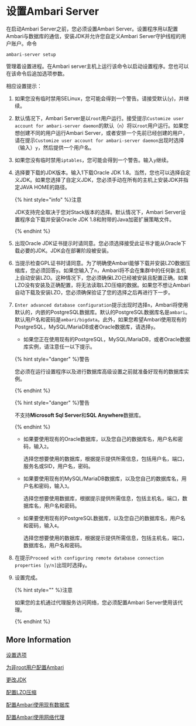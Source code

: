 # 设置Ambari Server

在启动Ambari Server之前，您必须设置Ambari Server。设置程序用以配置Ambari与数据库的通信，安装JDK并允许您自定义Ambari Server守护线程的用户账户。命令

```shell
ambari-server setup
```

管理着设置进程。在Ambari server主机上运行该命令以启动设置程序。您也可以在该命令后追加选项参数。

相应设置提示：

1. 如果您没有临时禁用SELinux，您可能会得到一个警告。请接受默认(`y`)，并继续。

2. 默认情况下，Ambari Server是以`root`用户运行。接受提示`Customize user account for ambari-server daemon`的默认（`n`）将以`root`用户运行。如果您想创建不同的用户运行Ambari Server，或者安排一个先前已经创建的用户，请在提示`Customize user account for ambari-server daemon`出现时选择（输入）`y`，然后提供一个用户名。

3. 如果您没有临时禁用`iptables`，您可能会得到一个警告。输入`y`继续。

4. 选择要下载的JDK版本。输入1下载Oracle JDK 1.8。当然，您也可以选择自定义JDK。如果您选择了自定义JDK，您必须手动在所有的主机上安装JDK并指定JAVA HOME的路径。

   {% hint style="info" %}注意

   JDK支持完全取决于您对Stack版本的选择。默认情况下，Ambari Server设置程序会下载并安装Oracle JDK 1.8和附带的Java加密扩展策略文件。

   {% endhint %}

5. 出现Oracle JDK证书提示时请同意。您必须选择接受此证书才能从Oracle下载必要的JDK。JDK会在部署阶段被安装。

6. 当提示检查GPL证书时请同意。为了明确使Ambari能够下载并安装LZO数据压缩库，您必须回答`y`。如果您输入了`n`，Ambari将不会在集群中的任何新主机上自动安装LZO。这种情况下，您必须确保LZO已经被安装且配置正确。如果LZO没有安装及正确配置，将无法读取LZO压缩的数据。如果您不想让Ambari自动下载及安装LZO，您必须确保验证了您的选择之后再进行下一步。

7. `Enter advanced database configuration`提示出现时选择`n`，Ambari将使用默认的，内嵌的PostgreSQL数据库。默认的PostgreSQL数据库名是`ambari`。默认用户名和密码是`ambari/bigdata`。此外，如果您希望Ambari使用现有的PostgreSQL，MySQL/MariaDB或者Oracle数据库，请选择`y`。

   - 如果您正在使用现有的PostgreSQL，MySQL/MariaDB，或者Oracle数据库实例，请注意任一以下提示。

    {% hint style="danger" %}警告

   您必须在运行设置程序以及进行数据库高级设置之前就准备好现有的数据库实例。

    {% endhint %}

    {% hint style="danger" %}警告

   不支持**Microsoft Sql Server**和**SQL Anywhere**数据库。

    {% endhint %}

   - 如果要使用现有的Oracle数据库，以及您自己的数据库名，用户名和密码，输入`2`。

     选择您想要使用的数据库，根据提示提供所需信息，包括用户名，端口，服务名或SID，用户名，密码。

   - 如果要使用现有的MySQL/MariaDB数据库，以及您自己的数据库名，用户名和密码，输入`3`。

     选择您想要使用数据库，根据提示提供所需信息，包括主机名，端口，数据库名，用户名和密码。

   - 如果要使用现有的PostgreSQL数据库，以及您自己的数据库名，用户名和密码，输入`4`。

     选择您想要使用的数据库，根据提示提供所需信息，包括主机名，端口，数据库名，用户名和密码。

8. 在提示`Proceed with configuring remote database connection properties [y/n]`出现时选择`y`。

9. 设置完成。

   {% hint style="" %}注意

   如果您的主机通过代理服务访问网络，您必须配置Ambari Server使用该代理。

   {% endhint %}

##  More Information

[设置选项](./setup-options.md)

[为非root用户配置Ambari](https://docs.hortonworks.com/HDPDocuments/HDP3/HDP-3.1.0/securing-credentials/content/ambari_sec_configuring_ambari_for_non_root.html)

[更改JDK](https://docs.hortonworks.com/HDPDocuments/Ambari-2.7.3.0/administering-ambari/content/amb_change_your_jdk.html)

[配置LZO压缩](https://docs.hortonworks.com/HDPDocuments/Ambari-2.7.3.0/administering-ambari/content/amb_configuring_lzo_compression.html)

[配置Ambari使用现有数据库](https://docs.hortonworks.com/HDPDocuments/Ambari-2.7.3.0/administering-ambari/content/amb_using_existing_database_ambari.html)

[配置Ambari使用网络代理](https://docs.hortonworks.com/HDPDocuments/Ambari-2.7.3.0/administering-ambari/content/amb_setting_up_ambari_to_use_an_internet_proxy_server.html)